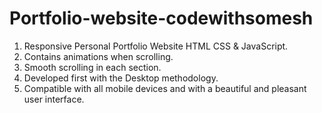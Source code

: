 # Portfolio-website-codewithsomesh

1. Responsive Personal Portfolio Website HTML CSS & JavaScript.
2. Contains animations when scrolling.
3. Smooth scrolling in each section.
4. Developed first with the Desktop methodology.
5. Compatible with all mobile devices and with a beautiful and pleasant user interface.


